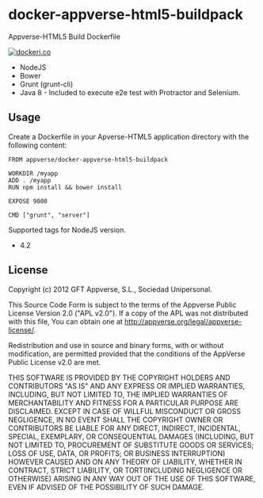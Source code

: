 # docker-appverse-html5-buildpack
Appverse-HTML5 Build Dockerfile

[![dockeri.co](http://dockeri.co/appverse/appverse-html5-buildpack/)](https://registry.hub.docker.com/appverse/appverse-html5-buildpack/)

* NodeJS
* Bower
* Grunt (grunt-cli)
* Java 8 - Included to execute e2e test with Protractor and Selenium.

## Usage

Create a Dockerfile in your Apverse-HTML5 application directory with the following content:

```
FROM appverse/docker-appverse-html5-buildpack

WORKDIR /myapp
ADD . /myapp
RUN npm install && bower install

EXPOSE 9000

CMD ["grunt", "server"]
```
Supported tags for NodeJS version. 
 * 4.2

## License

Copyright (c) 2012 GFT Appverse, S.L., Sociedad Unipersonal.

 This Source  Code Form  is subject to the  terms of  the Appverse Public License
 Version 2.0  ("APL v2.0").  If a copy of  the APL  was not  distributed with this
 file, You can obtain one at <http://appverse.org/legal/appverse-license/>.

 Redistribution and use in  source and binary forms, with or without modification,
 are permitted provided that the  conditions  of the  AppVerse Public License v2.0
 are met.

 THIS SOFTWARE IS PROVIDED BY THE  COPYRIGHT HOLDERS  AND CONTRIBUTORS "AS IS" AND
 ANY EXPRESS  OR IMPLIED WARRANTIES, INCLUDING, BUT  NOT LIMITED TO,   THE IMPLIED
 WARRANTIES   OF  MERCHANTABILITY   AND   FITNESS   FOR A PARTICULAR  PURPOSE  ARE
 DISCLAIMED. EXCEPT IN CASE OF WILLFUL MISCONDUCT OR GROSS NEGLIGENCE, IN NO EVENT
 SHALL THE  COPYRIGHT OWNER  OR  CONTRIBUTORS  BE LIABLE FOR ANY DIRECT, INDIRECT,
 INCIDENTAL,  SPECIAL,   EXEMPLARY,  OR CONSEQUENTIAL DAMAGES  (INCLUDING, BUT NOT
 LIMITED TO,  PROCUREMENT OF SUBSTITUTE  GOODS OR SERVICES;  LOSS OF USE, DATA, OR
 PROFITS; OR BUSINESS INTERRUPTION) HOWEVER CAUSED AND ON ANY THEORY OF LIABILITY,
 WHETHER IN CONTRACT, STRICT LIABILITY, OR TORT(INCLUDING NEGLIGENCE OR OTHERWISE)
 ARISING  IN  ANY WAY OUT  OF THE USE  OF THIS  SOFTWARE,  EVEN  IF ADVISED OF THE
 POSSIBILITY OF SUCH DAMAGE.
